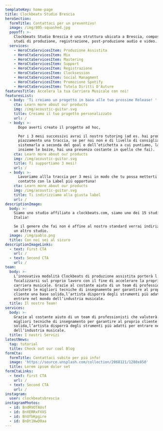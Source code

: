 ```yaml
---
templateKey: home-page
title: Clockbeats Studio Brescia
heroSection:
  formTitle: Contattaci per un preventivo!
  image: /img/805-squashed.jpg
  payoff: >-
    Clockbeats Studio Brescia è una struttura ubicata a Brescia, composta da
    studi di produzione, registrazione, post-produzione audio e video.
  services:
    - HeroCtaServicesItem: Produzione Assistita
    - HeroCtaServicesItem: Mix
    - HeroCtaServicesItem: Mastering
    - HeroCtaServicesItem: Support
    - HeroCtaServicesItem: Registrazione
    - HeroCtaServicesItem: Clocksession
    - HeroCtaServicesItem: Social Managment
    - HeroCtaServicesItem: Promozione Spotify
    - HeroCtaServicesItem: Tutela Diritti D'Auture
featuresTitle: Accelera la tua Carriera Musicale con noi!
featuresList:
  - body: 'Ti creiamo un progetto in base alle tue prossime Release! '
    cta: Learn more about our products
    img: /img/acoustic-guitar.svg
    title: Creiamo il tuo progetto personalizzato
    url: /
  - body: >-
      Dopo averti creato il progetto ad hoc, 

      Per i 3 mesi successivi avrai il nostro tutoring (ad es. hai pronta per il
      piazzamento una traccia, se per noi non è di livello di consigliamo come
      sistemarla a seconda del goal e dell’etichetta a cui puntiamo, lavoriamo
      insieme le bozze, hai una presenza costante in quello che fai).
    cta: Learn more about our products
    img: /img/acoustic-guitar.svg
    title: Ti supportiamo 3 mesi!
    url: /
  - body: >-
      Lavoriamo allla traccia per 3 mesi in modo che tu possa metterti in
      contatto con la Label piú opportuna!
    cta: Learn more about our products
    img: /img/acoustic-guitar.svg
    title: Ti indirizziamo alla giusta label
    url: /
descriptionImage:
  body: >-
    Siamo uno studio affiliato a clockbeats.com, siamo uno dei 15 studi in
    Italia!

    Se il genere che fai non é affine al nostro standard verrai indirizzato in
    un altro studio.
  image: /img/pablo.png
  title: Con noi sei al sicuro
descriptionImageLinks:
  - text: First CTA
    url: /
  - text: Second CTA
    url: /
team:
  body: >-
    L’innovativa modalità Clockbeats di produzione assistita porterà l’artista a
    focalizzarsi sul proprio lavoro con il fine di accelerare la propria
    carriera musicale. Grazie al costante aiuto di un team di professionisti che
    valuterà le migliori tecniche di insegnamento per garantire al proprio
    cliente una base solida,l’artista disporrà degli strumenti più adatti per
    entrare nel mondo dell’industria musicale.
  title: Il nostro Team!
services:
  body: >-
    Grazie al costante aiuto di un team di professionisti che valuterà le
    migliori tecniche di insegnamento per garantire al proprio cliente una base
    solida,l’artista disporrà degli strumenti più adatti per entrare nel mondo
    dell’industria musicale.
  title: I nostri Servizi
latestNews:
  tag: tutorial
  title: Check out our cool Blog
formCta:
  formTitle: Contattaci subito per piú info!
  image: 'https://source.unsplash.com/collection/2068121/1280x850'
  title: Lorem ipsum dolor set
formCtaLinks:
  - text: First CTA
    url: /
  - text: Second CTA
    url: /
instagram:
  user: clockbeatsbrescia
instagramPhotos:
  - id: BndRVOTAUsf
  - id: BnXERRxFXXS
  - id: BnUfbKpgire
  - id: BnDt1NwDOaa
---
```


